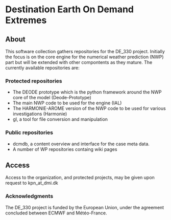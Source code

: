 # Destination Earth On Demand Extremes

## About

This software collection gathers repositories for the DE_330 project. Initially the focus is on the core engine for the numerical weather prediction (NWP) part but will be extended with other compontents as they mature. The currently available repositories are:

### Protected repositories
* The DEODE prototype which is the python framework around the NWP core of the model (Deode-Prototype)
* The main NWP code to be used for the engine (IAL)
* The HARMONIE-AROME version of the NWP code to be used for various investigations (Harmonie)
* gl, a tool for file conversion and manipulation

### Public repositories
* dcmdb, a content overview and interface for the case meta data.
* A number of WP repositories containg wiki pages

## Access

Access to the organization, and protected projects, may be given upon request to kpn_at_dmi.dk


### Acknowledgments
The DE_330 project is funded by the European Union, under the agreement concluded between ECMWF and Météo-France.
